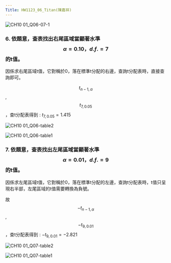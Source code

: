 ```yaml
---
Title: HW1123_06_Titan(陳嘉祥)
---
```


![CH10 01_Q06-07-1](https://github.com/user-attachments/assets/7d1fe8d0-b65e-4e4c-b8d0-5eff310f9c5e)


### 6. 依題意，查表找出右尾區域當顯著水準 $$\alpha=0.10，d.f.=7$$的t值。
因係求右尾區域t值，它對稱於0，落在標準t分配的右邊，查詢t分配表時，直接查詢即可。 

$$t_{n-1,\alpha}$$ , $$t_{7,0.05}$$，查t分配表得到 : 
$t_{7,0.05} = 1.415$  

![CH10 01_Q06-table2](https://github.com/user-attachments/assets/15aa36c4-35ab-4e45-8fca-fa417f111ddd)


![CH10 01_Q06-table1](https://github.com/user-attachments/assets/1d6d784a-02df-488c-a72c-4fc2b30e965d)  

### 7. 依題意，查表找出左尾區域當顯著水準 $$\alpha=0.01，d.f.=9$$的t值。
因係求左尾區域t值，它對稱於0，落在標準t分配的左邊，查詢t分配表時，t值只呈現右半部，左尾區域的t值需要轉換為負號。 

故 $$-t_{n-1,\alpha}$$ , $$-t_{9,0.01}$$，查t分配表得到 : 
$-t_{9,0.01} = -2.821$  

![CH10 01_Q07-table2](https://github.com/user-attachments/assets/5756f178-b035-4c00-bdf8-4c36921d675a)
  

![CH10 01_Q07-table1](https://github.com/user-attachments/assets/b593af8f-f2f6-4355-9acb-b7b2d88f0e57)


